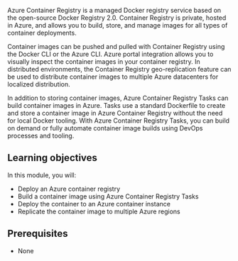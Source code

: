 Azure Container Registry is a managed Docker registry service based on the open-source Docker Registry 2.0. Container Registry is private, hosted in Azure, and allows you to build, store, and manage images for all types of container deployments.

Container images can be pushed and pulled with Container Registry using the Docker CLI or the Azure CLI. Azure portal integration allows you to visually inspect the container images in your container registry. In distributed environments, the Container Registry geo-replication feature can be used to distribute container images to multiple Azure datacenters for localized distribution.

In addition to storing container images, Azure Container Registry Tasks can build container images in Azure. Tasks use a standard Dockerfile to create and store a container image in Azure Container Registry without the need for local Docker tooling. With Azure Container Registry Tasks, you can build on demand or fully automate container image builds using DevOps processes and tooling.

## Learning objectives

In this module, you will:

- Deploy an Azure container registry
- Build a container image using Azure Container Registry Tasks
- Deploy the container to an Azure container instance
- Replicate the container image to multiple Azure regions

## Prerequisites  

- None
